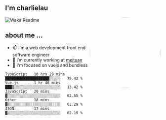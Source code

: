 
<h2>I'm charlielau</h2>
<img align='right' style="border-radius:50%" src="https://avatars1.githubusercontent.com/u/44078251?s=460&u=6b4f1c257663e44063b0b6a21c9c94f45bcfdcc7&v=4" width="230">

![Waka Readme](https://github.com/CharlieLau/charlielau/workflows/Waka%20Readme/badge.svg)

## about me ...
- 📫 I’m a web development front end software engineer
- 🔭 I’m currently working at  <a href="https://www.meituan.com">meituan</a>
- 🔭 I'm focused on vuejs and bundless

<!-- <p align="center">
  <a href="https://github.com/charlielau" class="rich-diff-level-one">
    <img src="https://github-readme-stats.vercel.app/api?username=charlielau&title_color=333&text_color=777" alt="CharlieLau" >
  </a>
</p> -->

<!--START_SECTION:waka-->
```text
TypeScript   10 hrs 29 mins  ████████████████████░░░░░   79.42 % 
Vue.js       1 hr 46 mins    ███▒░░░░░░░░░░░░░░░░░░░░░   13.42 % 
JavaScript   20 mins         ▓░░░░░░░░░░░░░░░░░░░░░░░░   02.55 % 
Other        18 mins         ▓░░░░░░░░░░░░░░░░░░░░░░░░   02.29 % 
JSON         17 mins         ▓░░░░░░░░░░░░░░░░░░░░░░░░   02.19 % 
```
<!--END_SECTION:waka-->
